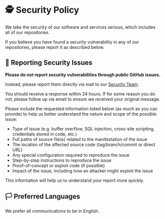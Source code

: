 # :detective: Security Policy

We take the security of our software and services serious, which includes all of our repositories.

If you believe you have found a security vulnerability in any of our repositories, please report it as described below.

## :mega: Reporting Security Issues

**Please do not report security vulnerabilities through public GitHub issues.**

Instead, please report them directly via mail to our [Security Team](mailto:codesec@essing.org).

You should receive a response within 24 hours. If for some reason you do not, please follow up via email to ensure we received your original message.

Please include the requested information listed below (as much as you can provide) to help us better understand the nature and scope of the possible issue:

- Type of issue (e.g. buffer overflow, SQL injection, cross-site scripting, credentials stored in code, etc.)
- Full paths of source file(s) related to the manifestation of the issue
- The location of the affected source code (tag/branch/commit or direct URL)
- Any special configuration required to reproduce the issue
- Step-by-step instructions to reproduce the issue
- Proof-of-concept or exploit code (if possible)
- Impact of the issue, including how an attacker might exploit the issue

This information will help us to understand your report more quickly.

## :white_flag: Preferred Languages

We prefer all communications to be in English.
